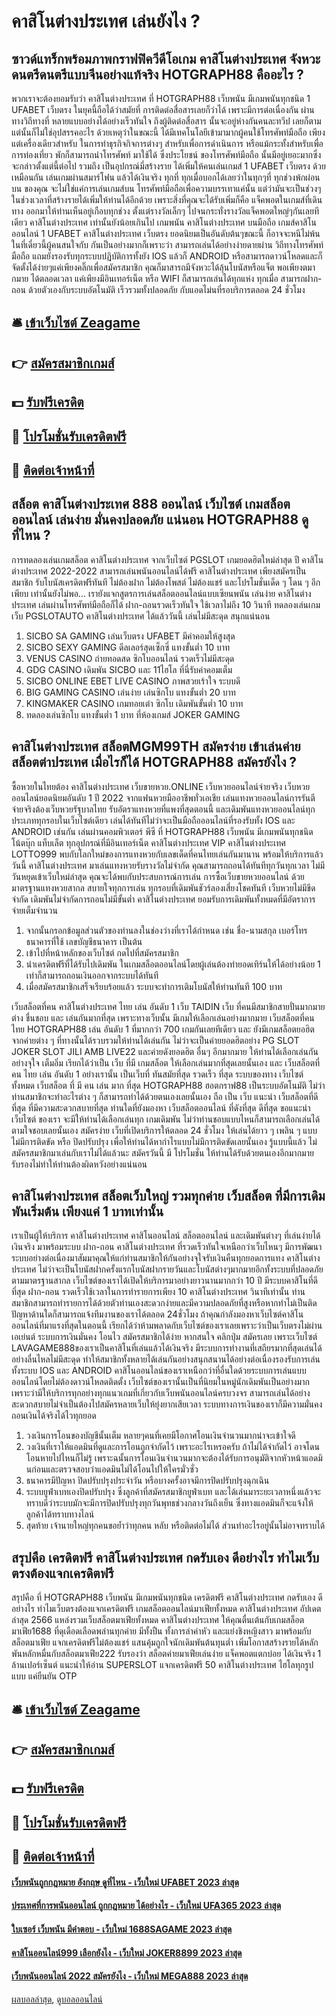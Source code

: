 # คาสิโนต่างประเทศ เล่นยังไง ?
## ซาวด์แทร็กพร้อมภาพกราฟฟิควีดีโอเกม คาสิโนต่างประเทศ จังหวะดนตรีดนตรีแบบจีนอย่างแท้จริง HOTGRAPH88 คืออะไร ?
พวกเราจะต้องยอมรับว่า คาสิโนต่างประเทศ ที่ HOTGRAPH88 เว็บพนัน มีเกมพนันทุกชนิด 1 UFABET เว็บตรง ในยุคนี้ถือได้ว่าสมัยที่ การติดต่อสื่อสารเลยก็ว่าได้ เพราะมีการต่อเนื่องกัน ผ่านทางวิถีทางที่ หลายแบบอย่างได้อย่างเร็วทันใจ ถึงผู้ติดต่อสื่อสาร นั้นจะอยู่ห่างกันคนละทวีป เลยก็ตาม แต่นั้นก็ไม่ใช่อุปสรรคอะไร ด้วยเหตุว่าในขณะนี้ ได้มีเทคโนโลยีเข้ามามากผู้คนใช้โทรศัพท์มือถือ เพียงแต่เครื่องเดียวสำหรับ ในการทำธุรกิจกิจการต่างๆ สำหรับเพื่อการดำเนินการ หรือแม้กระทั้งสำหรับเพื่อการท่องเที่ยว พักก็สามารถนำโทรศัพท์ มาใช้ได้ ซึ่งประโยชน์ ของโทรศัพท์มือถือ นั้นมีอยู่เยอะมากซึ่งจะกล่าวตั้งแต่นี้ต่อไป รวมถึง เป็นอุปกรณ์มี่สร้างราย ได้เพิ่มให้คนเล่นเกมส์ 1 UFABET เว็บตรง ด้วยเหมือนกัน
เล่นเกมผ่านสมาร์โฟน แล้วได้เงินจริง ทุกที่ ทุกเมื่อบอกได้เลยว่าในทุกๆที่ ทุกช่วงพ้กผ่อนบน ของคุณ จะไม่ใช่แค่การเล่นเกมส์บน โทรศัพท์มือถือเพื่อความบรรเทาแค่นั้น แต่ว่ามันจะเป็นช่วงๆในช่วงเวลาที่สร้างรายได้เพิ่มให้ท่านได้อีกด้วย เพราะสิ่งที่คุณจะได้รับเพิ่มก็คือ แจ็คพอตในเกมส์ที่เดินทาง ออกมาให้ท่านเห็นอยู่เกือบทุกช่วง ตั้งแต่รางวัลเล็กๆ ไปจนกระทั่งรางวัลแจ็คพอตใหญ่ๆกันเลยทีเดียว คาสิโนต่างประเทศ เท่านั้นยังน้อยเกินไป
เกมพนัน คาสิโนต่างประเทศ บนมือถือ เกมส์คาสิโนออนไลน์ 1 UFABET คาสิโนต่างประเทศ เว็บตรง ยอดนิยมเป็นอันดับต้นๆขณะนี้ ก็อาจจะหนีไม่พ้น ในที่เดี๋ยวนี้ผู้คนสนใจกับ กันเป็นอย่างมากก็เพราะว่า สามารถเล่นได้อย่างง่ายดายผ่าน วิถีทางโทรศัพท์มือถือ แถมยังรองรับทุกระบบปฏิบัติการทั้งยัง IOS แล้วก็ ANDROID หรือสามารถดาวน์โหลดและก็จัดตั้งได้ง่ายๆแค่เพียงคลิ๊กเพื่อสมัครสมาชิก คุณก็มาสารถมีจังหวะได้ลุ้นโบนัสหรือแจ็ต พอเพียงตมากมาย ได้ตลอดเวลา แค่เพียงมีอินเทอร์เน็ต หรือ WIFI ก็สามารถเล่นได้ทุกแห่ง ทุกเมื่อ สามารถฝาก-ถอน ด้วยตัวเองกับระบบอัตโนมัติ เร็วรวมทั้งปลอดภัย กับแอดไม่นที่รอบริการตลอด 24 ชั่วโมง

## 🛎 [เข้าเว็บไซต์ Zeagame](https://bit.ly/3SdLNi2)
## 👉 [สมัครสมาชิกเกมส์](https://bit.ly/3SdLNi2)
## 💵 [รับฟรีเครดิต](https://bit.ly/3dyRKHj)
## 👑 [โปรโมชั่นรับเครดิตฟรี](https://bit.ly/3dyRKHj)
## 📱 [ติดต่อเจ้าหน้าที่](https://bit.ly/3dyRKHj)

## สล็อต คาสิโนต่างประเทศ 888 ออนไลน์ เว็บไซต์ เกมสล็อต ออนไลน์ เล่นง่าย มั่นคงปลอดภัย แน่นอน HOTGRAPH88 ดูที่ไหน ?
การทดลองเล่นเกมสล็อต คาสิโนต่างประเทศ จากเว็บไซต์ PGSLOT เกมยอดฮิตใหม่ล่าสุด ปี คาสิโนต่างประเทศ 2022-2022 สามารถเล่นพนันออนไลน์ได้ฟรี คาสิโนต่างประเทศ เพียงสมัครเป็นสมาชิก รับโบนัสเครดิตฟรีทันที ไม่ต้องฝาก ไม่ต้องโพสต์ ไม่ต้องแชร์ และโปรโมชั่นเด็ด ๆ โดน ๆ อีกเพียบ เท่านั้นยังไม่พอ… เรายังแจกสูตรการเล่นสล็อตออนไลน์แบบเซียนพนัน เล่นง่าย คาสิโนต่างประเทศ เล่นผ่านโทรศัพท์มือถือก็ได้ ฝาก-ถอนรวดเร็วทันใจ ใช้เวลาไม่ถึง 10 วินาที ทดลองเล่นเกมเว็บ PGSLOTAUTO คาสิโนต่างประเทศ ได้แล้ววันนี้ เล่นไม่มีสะดุด สนุกแน่นอน
1. SICBO SA GAMING เล่นเว็บตรง UFABET มีค่าคอมให้สูงสุด
2. SICBO SEXY GAMING ดีลเลอร์สุดเซ็กซี่ แทงขั้นต่ำ 10 บาท
3. VENUS CASINO ถ่ายทอดสด ซิกโบออนไลน์ รวดเร็วไม่มีสะดุด
4. GDG CASINO เดิมพัน SICBO และ 11ไฮโล ที่นี่รับค่าคอมเต็ม
5. SICBO ONLINE EBET LIVE CASINO ภาพสวยเร้าใจ ระบบดี
6. BIG GAMING CASINO เล่นง่าย เล่นซิกโบ แทงขั้นต่ำ 20 บาท
7. KINGMAKER CASINO เกมทอยเต๋า ซิกโบ เดิมพันขั้นต่ำ 10 บาท
8. ทดลองเล่นซิกโบ แทงขั้นต่ำ 1 บาท ที่ห้องเกมส์ JOKER GAMING

## คาสิโนต่างประเทศ สล็อตMGM99TH สมัครง่าย เข้าเล่นค่ายสล็อตต่าประเทศ เมื่อไรก็ได้ HOTGRAPH88 สมัครยังไง ?
ซื้อหวยในไทยต้อง คาสิโนต่างประเทศ เว็บขายหวย.ONLINE เว็บหวยออนไลน์จ่ายจริง เว็บหวยออนไลน์ยอดนิยมอันดับ 1 ปี 2022 จากแฟนหวยมืออาชีพทั่วเอเชีย เล่นแทงหวยออนไลน์การรันตีจ่ายจริงต้องเว็บหวยรัฐบาลไทย รับอัตราแทงหวยที่แพงที่สุดตอนนี้ และเดิมพันแทงหวยออนไลน์ทุกประเภททุกรอบในเว็บไซต์เดียว เล่นได้ทันทีไม่ว่าจะเป็นมือถือออนไลน์ที่รองรับทั้ง IOS และ ANDROID เช่นกัน เล่นผ่านคอมพิวเตอร์ พีซี ที่ HOTGRAPH88 เว็บพนัน มีเกมพนันทุกชนิด โน้ตบุ๊ก แท็บเล็ต ทุกอุปกรณ์ที่มีอินเทอร์เน็ต คาสิโนต่างประเทศ VIP คาสิโนต่างประเทศ LOTTO999 พบกับโลกใหม่ของการแทงหวยกับเลขเด็ดที่คนไทยเล่นกันมานาน พร้อมให้บริการแล้ววันนี้ คาสิโนต่างประเทศ มาเล่นแทงหวยรับรางวัลไม่จำกัด คุณสามารถถอนได้ทันทีทุกวันทุกเวลา ไม่มีวันหยุดเข้าเว็บใหม่ล่าสุด คุณจะได้พบกับประสบการณ์การเล่น การซื้อเว็บขายหวยออนไลน์ ด้วยมาตรฐานแทงหวยสากล สบายใจทุกการเล่น ทุกรอบที่เดิมพันชัวร์ลองเสี่ยงโชคทันที เว็บหวยไม่มีขีดจำกัด เดิมพันไม่จำกัดการถอนไม่มีขั้นต่ำ คาสิโนต่างประเทศ ยอมรับการเดิมพันทั้งหมดที่มีอัตราการจ่ายเต็มจำนวน
1. จากนั้นกรอกข้อมูลส่วนตัวของท่านลงในช่องว่างที่เราได้กำหนด เช่น ชื่อ-นามสกุล เบอร์โทร ธนาคารที่ใช้ เลขบัญชีธนาคาร เป็นต้น
2. เข้าไปที่หน้าหลักของเว็บไซต์ กดไปที่สมัครสมาชิก
3. นำเครดิตฟรีที่ได้รับไปเดิมพัน ในเกมสล็อตออนไลน์โดยผู้เล่นต้องทำยอดเทิร์นให้ได้อย่างน้อย 1 เท่าก็สามารถถอนเงินออกจากระบบได้ทันที
4. เมื่อสมัครสมาชิกเสร็จเรียบร้อยแล้ว ระบบจะทำการเติมโบนัสให้ท่านทันที 100 บาท

เว็บสล็อตที่คน คาสิโนต่างประเทศ ไทย เล่น อันดับ 1 เว็บ TAIDIN เว็บ ที่คนมีสมาชิกสายปั่นมากมาย ต่าง ชื่นชอบ และ เล่นกันมากที่สุด เพราะทางเว็บนั้น มีเกมให้เลือกเล่นอย่างมากมาย เว็บสล็อตที่คน ไทย HOTGRAPH88 เล่น อันดับ 1 ที่มากกว่า 700 เกมกันเลยทีเดียว และ ยังมีเกมสล็อตยอฮิต จากค่ายต่าง ๆ ที่ทางนั้นได้รวบรวมให้ท่านได้เล่นกัน ไม่ว่าจะเป็นค่ายยอดฮิตอย่าง PG SLOT JOKER SLOT JILI AMB LIVE22 และค่ายดังยอดฮิต อื่นๆ อีกมากมาย ให้ท่านได้เลือกเล่นกันอย่างจุใจ เต็มอิ่ม เรียกได้ว่าเป็น เว็บ ที่มี เกมสล็อต ให้เลือกเล่นมากที่สุดเลยนั้นเอง และ เว็บสล็อตที่คน ไทย เล่น อันดับ 1 อย่างเรานั้น เป็นเว็บที่ ทันสมัยที่สุด รวดเร็ว ที่สุด ระบบของทาง เว็บไซต์ ทั้งหมด เว็บสล็อต ที่ มี คน เล่น มาก ที่สุด HOTGRAPH88 ฮอตกราฟ88 เป็นระบบอัตโนมัติ ไม่ว่าท่านสมาชิกจะทำอะไรต่าง ๆ ก็สามารถทำได้ด้วยตนเองเลยนั้นเอง ถือ เป็น เว็บ แนะนำ เว็บสล็อตที่ดีที่สุด ที่มีความสะดวกสบายที่สุด ท่านใดที่ยังมองหา เว็บสล็อตออนไลน์ ที่ดังที่สุด ดีที่สุด ขอแนะนำ เว็บไซต์ ของเรา จะมีให้ท่านได้เลือกเล่นทุก เกมเดิมพัน ไม่ว่าท่านชอบแบบไหนก็สามารถเลือกเล่นได้ตามใจชอบเลยนั้นเอง สมัครง่าย เว็บที่เปิดบริการให้ตลอด 24 ชั่วโมง ให้เล่นได้ยาว ๆ เพลิน ๆ แบบไม่มีการติดขัด หรือ ปิดปรับปรุง เพื่อให้ท่านได้หากำไรแบบไม่มีการติดขัดเลยนั้นเอง รู้แบบนี้แล้ว ไม่สมัครสมาชิกมาเล่นกับเราไม่ได้แล้วนะ สมัครวันนี้ มี โปรโมชั่น ให้ท่านได้รับด้วยตนเองอีกมากมาย รับรองไม่ทำให้ท่านต้องผิดหวังอย่างแน่นอน

## คาสิโนต่างประเทศ สล็อตเว็บใหญ่ รวมทุกค่าย เว็บสล็อต ที่มีการเดิมพันเริ่มต้น เพียงแค่ 1 บาทเท่านั้น
เราเป็นผู้ให้บริการ คาสิโนต่างประเทศ คาสิโนออนไลน์ สล็อตออนไลน์ และเดิมพันต่างๆ ที่เล่นง่ายได้เงินจริง มาพร้อมระบบ ฝาก-ถอน คาสิโนต่างประเทศ ที่รวดเร็วทันใจเหนือกว่าเว็บไหนๆ มีการพัฒนาระบบอย่างต่อเนื่องมาสัมมาคุณให้แก่ท่านสมาชิกให้กันอย่างจุใจรับเงินคืนทุกยอดการแทง คาสิโนต่างประเทศ ไม่ว่าจะเป็นโบนัสฝากครั้งแรกโบนัสฝากรายวันและโบนัสต่างๆมากมายอีกทั้งระบบที่ปลอดภัยตามมาตรฐานสากล
เว็บไซต์ของเราได้เปิดให้บริการมาอย่างยาวนานมากกว่า 10 ปี มีระบบคาสิโนที่ดีที่สุด ฝาก-ถอน รวดเร็วใช้เวลาในการทำรายการเพียง 10 คาสิโนต่างประเทศ วินาทีเท่านั้น ท่านสมาชิกสามารถทำรายการได้ด้วยตัวท่านเองสะดวกง่ายและมีความปลอดภัยที่สูงหรือหากทำไม่เป็นติดปัญหาด้านใดก็สามารถแจ้งทีมงานของเราได้ตลอด 24ชั่วโมง
ถ้าคุณกำลังมองหาเว็บไซต์คาสิโนออนไลน์ที่มาแรงที่สุดในตอนนี้ เรียกได้ว่าห้ามพลาดกับเว็บไซต์ของเราเลยเพราะว่าเป็นเว็บตรงไม่ผ่านเอเย่นต์ ระบบการเงินมั่นคง โอนไว สมัครสมาชิกได้ง่าย หากสนใจ คลิกปุ่ม สมัครเลย
เพราะเว็บไซต์ LAVAGAME888ของเราเป็นคาสิโนที่เล่นแล้วได้เงินจริง มีระบบการทำงานที่เสถียรมากที่สุดเล่นได้อย่างลื่นไหลไม่มีสะดุด ทำให้สมาชิกทั้งหลายได้เล่นกันอย่างสนุกสนานได้อย่างต่อเนื่องรองรับการเล่นทั้งระบบ IOS และ ANDROID คาสิโนออนไลน์ของเราเหนือกว่าที่อื่นใดด้วยระบบการเล่นแบบออนไลน์โดยไม่ต้องดาวน์โหลดติดตั้ง
เว็บไซต์ของเรานั้นเป็นที่นิยมในหมู่นักเดิมพันเป็นอย่างมากเพราะว่ามีให้บริการทุกอย่างทุกแนวเกมที่เกี่ยวกับเว็บพนันออนไลน์ครบวงจร สามารถเล่นได้อย่างสะดวกสบายไม่จำเป็นต้องไปสมัครหลายเว็บให้ยุ่งยากเสียเวลา ระบบทางการเงินของเราก็มีความมั่นคงถอนเงินได้จริงได้ไวทุกยอด
1. วงเงินการโอนของบัญชีนั้นเต็ม หลายๆคนที่เคยมีโอกาศโอนเงินจำนวนมากน่าจะเข้าใจดี
2. วงเงินที่เราให้แอดมินที่ดูและการโอนถูกจำกัดไว้ เพราะอะไรเหรอครับ ถ้าไม่ได้จำกัดไว้ อาจโดนโอนหายไปไหนก็ไม่รู้ เพราะฉนั้นการโอนเงินจำนวนมากจะต้องได้รับการอนุมัติจากหัวหน้าแอดมินก่อนและตรวจสอบว่าแอดมินไม่ได้โอนไปให้ใครมั่วซั่ว
3. ธนาคารมีปัญหา ปิดปรับปรุงประจำวัน หรือบางครั้งอาจมีการปิดปรับปรุงฉุกเฉิน
4. ระบบยูฟ่าเบทเองปิดปรับปรุง ซึ่งลูกค้าที่สมัครสมาชิกยูฟ่าเบท และได้เล่นมาระยะเวลาหนึ่งแล้วจะทราบดีว่าระบบมักจะมีการปิดปรับปรุงทุกวันพุทธช่วงกลางวันถึงเย็น ซึ่งทางแอดมินก็จะแจ้งให้ลูกค้าได้ทราบทางไลน์
5. สุดท้าย เจ้านายใหญ่ทุกคนขอย้ำว่าทุกคน หลับ หรือติดต่อไม่ได้ ส่วนทำอะไรอยู่นั้นไม่อาจทราบได้

## สรุปคือ เครดิตฟรี คาสิโนต่างประเทศ กดรับเอง ดีอย่างไร ทำไมเว็บตรงต้องแจกเครดิตฟรี
สรุปคือ ที่ HOTGRAPH88 เว็บพนัน มีเกมพนันทุกชนิด เครดิตฟรี คาสิโนต่างประเทศ กดรับเอง ดีอย่างไร ทำไมเว็บตรงต้องแจกเครดิตฟรี เกมสล็อตออนไลน์มาเฟียทั้งหมด คาสิโนต่างประเทศ อัปเดตล่าสุด 2566 แหล่งรวมเว็บสล็อตมาเฟียทั้งหมด คาสิโนต่างประเทศ ให้คุณตื่นเต้นกับเกมสล็อตมาเฟีย1688 ที่ดุเดือดเลือดพล่านทุกค่าย มีทั้งปืน ทั้งการล่าค่าหัว และแย่งชิงหญิงสาว มาพร้อมกับสล็อตมาเฟีย แจกเครดิตฟรีไม่ต้องแชร์ แสนคุ้มถูกใจนักเดิมพันต้นทุนต่ำ เพิ่มโอกาสสร้างรายได้หลักพันหลักหมื่นกับสล็อตมาเฟีย222 รับรองว่า สล็อตค่ายมาเฟียเล่นง่าย แจ็คพอตแตกบ่อย ได้เงินจริง 1 ล้านเปอร์เซ็นต์
แนะนำให้อ่าน SUPERSLOT แจกเครดิตฟรี 50 คาสิโนต่างประเทศ ไฮโลทุกรูปแบบ แค่ยืนยัน OTP

## 🛎 [เข้าเว็บไซต์ Zeagame](https://bit.ly/3SdLNi2)
## 👉 [สมัครสมาชิกเกมส์](https://bit.ly/3SdLNi2)
## 💵 [รับฟรีเครดิต](https://bit.ly/3dyRKHj)
## 👑 [โปรโมชั่นรับเครดิตฟรี](https://bit.ly/3dyRKHj)
## 📱 [ติดต่อเจ้าหน้าที่](https://bit.ly/3dyRKHj)

#### [เว็บพนันถูกกฎหมาย อังกฤษ ดูที่ไหน - เว็บใหม่ UFABET 2023 ล่าสุด](https://atom.io/themes/เว็บพนันถูกกฎหมาย%20อังกฤษ%20ดูที่ไหน%20-%20เว็บใหม่%20ufabet%202023%20ล่าสุด)
#### [ประเทศที่การพนันออนไลน์ ถูกกฎหมาย ได้อย่างไร - เว็บใหม่ UFA365 2023 ล่าสุด](https://atom.io/themes/ประเทศที่การพนันออนไลน์%20ถูกกฎหมาย%20ได้อย่างไร%20-%20เว็บใหม่%20ufa365%202023%20ล่าสุด)
#### [ใบเซอร์ เว็บพนัน มีคำตอบ - เว็บใหม่ 1688SAGAME 2023 ล่าสุด](https://atom.io/themes/ใบเซอร์%20เว็บพนัน%20มีคำตอบ%20-%20เว็บใหม่%201688sagame%202023%20ล่าสุด)
#### [คาสิโนออนไลน์999 เลือกยังไง - เว็บใหม่ JOKER8899 2023 ล่าสุด](https://atom.io/themes/คาสิโนออนไลน์999%20เลือกยังไง%20-%20เว็บใหม่%20joker8899%202023%20ล่าสุด)
#### [เว็บพนันออนไลน์ 2022 สมัครยังไง - เว็บใหม่ MEGA888 2023 ล่าสุด](https://atom.io/themes/เว็บพนันออนไลน์%202022%20สมัครยังไง%20-%20เว็บใหม่%20mega888%202023%20ล่าสุด)

[ผลบอลล่าสุด](https://siamsport.tv "ผลบอลล่าสุด"), [ดูบอลออนไลน์](https://siamsport.tv/ดูบอลสด "ดูบอลออนไลน์")